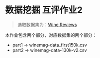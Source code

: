 # 数据挖掘 互评作业2
> 选取数据集为：[Wine Reviews](https://www.kaggle.com/zynicide/wine-reviews)

本作业包含两个部分，对应数据集的两个部分：
- part1 -> winemag-data_first150k.csv
- part2 -> winemag-data-130k-v2.csv